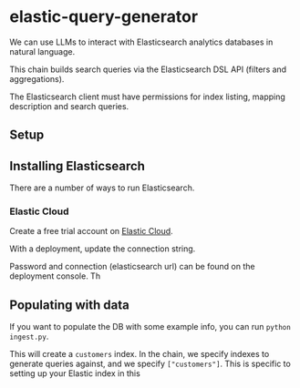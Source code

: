 # elastic-query-generator

We can use LLMs to interact with Elasticsearch analytics databases in natural language.

This chain builds search queries via the Elasticsearch DSL API (filters and aggregations).

The Elasticsearch client must have permissions for index listing, mapping description and search queries.



## Setup

## Installing Elasticsearch

There are a number of ways to run Elasticsearch.

### Elastic Cloud

Create a free trial account on [Elastic Cloud](https://cloud.elastic.co/registration?utm_source=langchain&utm_content=langserve).

With a deployment, update the connection string.

Password and connection (elasticsearch url) can be found on the deployment console. Th 

## Populating with data

If you want to populate the DB with some example info, you can run `python ingest.py`.

This will create a `customers` index.
In the chain, we specify indexes to generate queries against, and we specify `["customers"]`.
This is specific to setting up your Elastic index in this 
